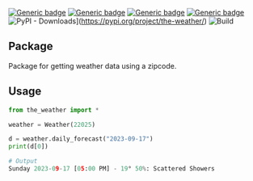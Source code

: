 [![Generic badge](https://img.shields.io/badge/Licence-MIT-blue.svg)](https://shields.io/)
[![Generic badge](https://img.shields.io/badge/Maintained-yes-green.svg)](https://shields.io/)
[![Generic badge](https://img.shields.io/badge/Python-3.7-yellow.svg)](https://shields.io/)
[![Generic badge](https://img.shields.io/badge/the_weather-1.5-red.svg)](https://pypi.org/project/the-weather/)
![PyPI - Downloads]([https://img.shields.io/pypi/dm/the_weather)](https://pypi.org/project/the-weather/)
![Build](https://github.com/michaelMondoro/the_weather/actions/workflows/Tests.yml/badge.svg)

## Package
Package for getting weather data using a zipcode.

## Usage
```python
from the_weather import *

weather = Weather(22025)

d = weather.daily_forecast("2023-09-17")
print(d[0])

# Output
Sunday 2023-09-17 [05:00 PM] - 19° 50%: Scattered Showers

```
